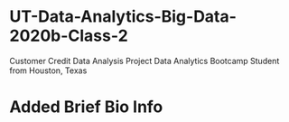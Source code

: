 # UT-Data-Analytics-Big-Data-2020b-Class-2
Customer Credit Data Analysis Project
Data Analytics Bootcamp Student from Houston, Texas
# Added Brief Bio Info
